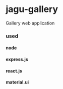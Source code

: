 # jagu-gallery
Gallery web application
### used
#### node
#### express.js
#### react.js
#### material.ui

